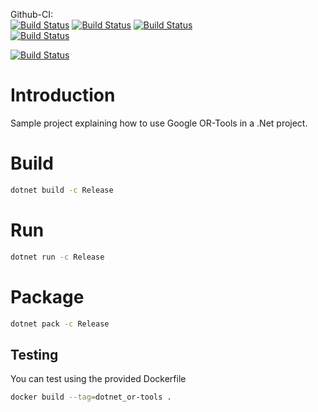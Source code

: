 Github-CI:<br>
[![Build Status][github_amd64_linux_status]][github_amd64_linux_link]
[![Build Status][github_amd64_macos_status]][github_amd64_macos_link]
[![Build Status][github_amd64_windows_status]][github_amd64_windows_link]  
[![Build Status][github_arm64_macos_status]][github_arm64_macos_link]

[![Build Status][github_amd64_docker_status]][github_amd64_docker_link]

[github_amd64_linux_status]: ./../../actions/workflows/amd64_linux.yml/badge.svg
[github_amd64_linux_link]: ./../../actions/workflows/amd64_linux.yml
[github_amd64_macos_status]: ./../../actions/workflows/amd64_macos.yml/badge.svg
[github_amd64_macos_link]: ./../../actions/workflows/amd64_macos.yml
[github_amd64_windows_status]: ./../../actions/workflows/amd64_windows.yml/badge.svg
[github_amd64_windows_link]: ./../../actions/workflows/amd64_windows.yml

[github_arm64_macos_status]: ./../../actions/workflows/arm64_macos.yml/badge.svg
[github_arm64_macos_link]: ./../../actions/workflows/arm64_macos.yml

[github_amd64_docker_status]: ./../../actions/workflows/amd64_docker.yml/badge.svg
[github_amd64_docker_link]: ./../../actions/workflows/amd64_docker.yml

# Introduction

Sample project explaining how to use Google OR-Tools in a .Net project.

# Build

```sh
dotnet build -c Release
```

# Run

```sh
dotnet run -c Release
```

# Package

```sh
dotnet pack -c Release
```

## Testing
You can test using the provided Dockerfile

```sh
docker build --tag=dotnet_or-tools .
```

